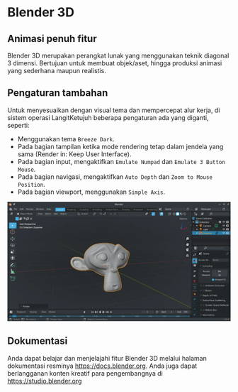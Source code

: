 # Blender 3D

## Animasi penuh fitur

Blender 3D merupakan perangkat lunak yang menggunakan teknik diagonal 3 dimensi. Bertujuan untuk membuat objek/aset, hingga produksi animasi yang sederhana maupun realistis.

## Pengaturan tambahan

Untuk menyesuaikan dengan visual tema dan mempercepat alur kerja, di sistem operasi LangitKetujuh beberapa pengaturan ada yang diganti, seperti:
- Menggunakan tema `Breeze Dark`.
- Pada bagian tampilan ketika mode rendering tetap dalam jendela yang sama (Render in: Keep User Interface).
- Pada bagian input, mengaktifkan `Emulate Numpad` dan `Emulate 3 Button Mouse`.
- Pada bagian navigasi, mengaktifkan `Auto Depth` dan `Zoom to Mouse Position`.
- Pada bagian viewport, menggunakan `Simple Axis`.

![Blender 3D LangitKetujuh OS](../../media/image/blender-3d-langitketujuh-id-2.webp)

## Dokumentasi

Anda dapat belajar dan menjelajahi fitur Blender 3D melalui halaman dokumentasi resminya <https://docs.blender.org>. Anda juga dapat berlangganan konten kreatif para pengembangnya di <https://studio.blender.org>
